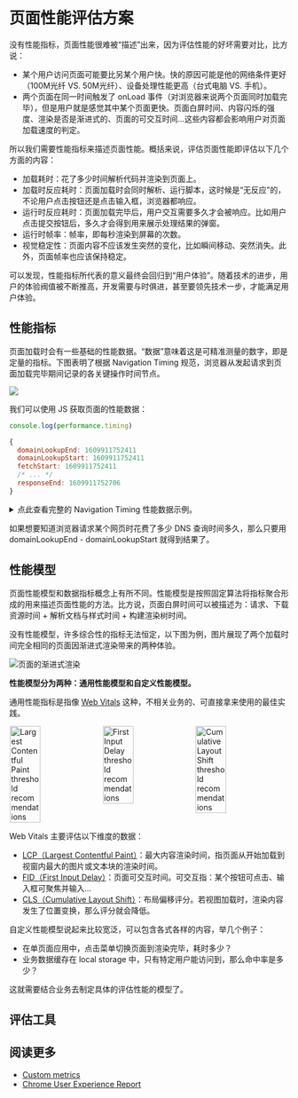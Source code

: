 # 页面性能评估方案

没有性能指标，页面性能很难被“描述”出来，因为评估性能的好坏需要对比，比方说：

* 某个用户访问页面可能要比另某个用户快。快的原因可能是他的网络条件更好（100M光纤 VS. 50M光纤）、设备处理性能更高（台式电脑 VS. 手机）。
* 两个页面在同一时间触发了 onLoad 事件（对浏览器来说两个页面同时加载完毕），但是用户就是感觉其中某个页面更快。页面白屏时间、内容闪烁的强度、渲染是否是渐进式的、页面的可交互时间...这些内容都会影响用户对页面加载速度的判定。

所以我们需要性能指标来描述页面性能。概括来说，评估页面性能即评估以下几个方面的内容：

* 加载耗时：花了多少时间解析代码并渲染到页面上。
* 加载时反应耗时：页面加载时会同时解析、运行脚本，这时候是“无反应”的，不论用户点击按钮还是点击输入框，浏览器都响应。
* 运行时反应耗时：页面加载完毕后，用户交互需要多久才会被响应。比如用户点击提交按钮后，多久才会得到用来展示处理结果的弹窗。
* 运行时帧率：帧率，即每秒渲染到屏幕的次数。
* 视觉稳定性：页面内容不应该发生突然的变化，比如瞬间移动、突然消失。此外，页面帧率也应该保持稳定。

可以发现，性能指标所代表的意义最终会回归到“用户体验”。随着技术的进步，用户的体验阀值被不断推高，开发需要与时俱进，甚至要领先技术一步，才能满足用户体验。

## 性能指标

页面加载时会有一些基础的性能数据。“数据”意味着这是可精准测量的数字，即是定量的指标。下图表明了根据 Navigation Timing 规范，浏览器从发起请求到页面加载完毕期间记录的各关键操作时间节点。

![](https://cdn.jsdelivr.net/gh/Lionad-Morotar/blog-cdn/image/other/page-load.svg)

我们可以使用 JS 获取页面的性能数据：

```js
console.log(performance.timing)

{
  domainLookupEnd: 1609911752411
  domainLookupStart: 1609911752411
  fetchStart: 1609911752411
  /* ... */ 
  responseEnd: 1609911752706
}
```

<details>
  <summary>点此查看完整的 Navigation Timing 性能数据示例。</summary>
  <Highlight>
    {
      connectEnd: 1609911752411
      connectStart: 1609911752411
      domComplete: 1609911753413
      domContentLoadedEventEnd: 1609911753047
      domContentLoadedEventStart: 1609911753037
      domInteractive: 1609911752927
      domLoading: 1609911752716
      domainLookupEnd: 1609911752411
      domainLookupStart: 1609911752411
      fetchStart: 1609911752411
      loadEventEnd: 1609911753417
      loadEventStart: 1609911753415
      navigationStart: 1609911752395
      redirectEnd: 0
      redirectStart: 0
      requestStart: 1609911752411
      responseEnd: 1609911752706
      responseStart: 1609911752690
      secureConnectionStart: 0
      unloadEventEnd: 1609911752709
      unloadEventStart: 1609911752709
    }
  </Highlight>
</details>

如果想要知道浏览器请求某个网页时花费了多少 DNS 查询时间多久，那么只要用 domainLookupEnd - domainLookupStart 就得到结果了。

## 性能模型

页面性能模型和数据指标概念上有所不同。性能模型是按照固定算法将指标聚合形成的用来描述页面性能的方法。比方说，页面白屏时间可以被描述为：请求、下载资源时间 + 解析文档与样式时间 + 构建渲染树时间。

没有性能模型，许多综合性的指标无法恒定，以下图为例，图片展现了两个加载时间完全相同的页面因渐进式渲染带来的两种体验。

![页面的渐进式渲染](https://cdn.jsdelivr.net/gh/Lionad-Morotar/blog-cdn/image/other/progressive-rendering.png)

**性能模型分为两种：通用性能模型和自定义性能模型。**

通用性能指标是指像 [Web Vitals](https://web.dev/vitals/) 这种，不相关业务的、可直接拿来使用的最佳实践。

<div style="display:flex; justify-content:space-evenly;">
  <img src="https://cdn.jsdelivr.net/gh/Lionad-Morotar/blog-cdn/image/other/lcp_ux.svg" width="33%" alt="Largest Contentful Paint threshold recommendations">
  <img src="https://cdn.jsdelivr.net/gh/Lionad-Morotar/blog-cdn/image/other/fid_ux.svg" width="33%" alt="First Input Delay threshold recommendations">
  <img src="https://cdn.jsdelivr.net/gh/Lionad-Morotar/blog-cdn/image/other/cls_ux.svg" width="33%" alt="Cumulative Layout Shift threshold recommendations">
</div>

Web Vitals 主要评估以下维度的数据：

* [LCP（Largest Contentful Paint）](https://web.dev/lcp/)：最大内容渲染时间，指页面从开始加载到视窗内最大的图片或文本块的渲染时间。
* [FID（First Input Delay）](https://web.dev/fid/)：页面可交互时间。可交互指：某个按钮可点击、输入框可聚焦并输入...
* [CLS（Cumulative Layout Shift）](https://web.dev/cls/)：布局偏移评分。若视图加载时，渲染内容发生了位置变换，那么评分就会降低。

自定义性能模型说起来比较宽泛，可以包含各式各样的内容，举几个例子：

* 在单页面应用中，点击菜单切换页面到渲染完毕，耗时多少？
* 业务数据缓存在 local storage 中，只有特定用户能访问到，那么命中率是多少？

这就需要结合业务去制定具体的评估性能的模型了。

## 评估工具



## 阅读更多

* [Custom metrics](https://web.dev/custom-metrics/)
* [Chrome User Experience Report](https://developers.google.com/web/tools/chrome-user-experience-report)

[^api]: [User Timing API](https://w3c.github.io/user-timing/)、[Long Tasks API](https://w3c.github.io/longtasks/)、[Element Timing API](https://wicg.github.io/element-timing/)、[Navigation Timing API](https://w3c.github.io/navigation-timing/)、[Resource Timing API](https://w3c.github.io/resource-timing/)、[Server timing](https://w3c.github.io/server-timing/)